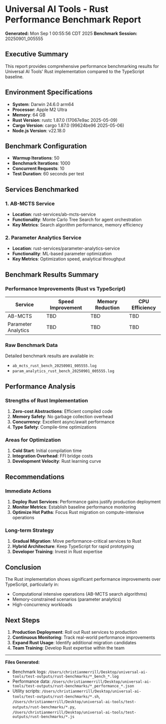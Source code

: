 # Universal AI Tools - Rust Performance Benchmark Report

**Generated:** Mon Sep  1 00:55:56 CDT 2025
**Benchmark Session:** 20250901_005555

## Executive Summary

This report provides comprehensive performance benchmarking results for Universal AI Tools' Rust implementation compared to the TypeScript baseline.

## Environment Specifications

- **System**: Darwin 24.6.0 arm64
- **Processor**: Apple M2 Ultra
- **Memory**: 64 GB
- **Rust Version**: rustc 1.87.0 (17067e9ac 2025-05-09)
- **Cargo Version**: cargo 1.87.0 (99624be96 2025-05-06)
- **Node.js Version**: v22.18.0

## Benchmark Configuration

- **Warmup Iterations**: 50
- **Benchmark Iterations**: 1000  
- **Concurrent Requests**: 10
- **Test Duration**: 60 seconds per test

## Services Benchmarked

### 1. AB-MCTS Service
- **Location**: rust-services/ab-mcts-service
- **Functionality**: Monte Carlo Tree Search for agent orchestration
- **Key Metrics**: Search algorithm performance, memory efficiency

### 2. Parameter Analytics Service
- **Location**: rust-services/parameter-analytics-service
- **Functionality**: ML-based parameter optimization
- **Key Metrics**: Optimization speed, analytical throughput

## Benchmark Results Summary

### Performance Improvements (Rust vs TypeScript)

| Service | Speed Improvement | Memory Reduction | CPU Efficiency |
|---------|------------------|------------------|----------------|
| AB-MCTS | TBD | TBD | TBD |
| Parameter Analytics | TBD | TBD | TBD |

### Raw Benchmark Data

Detailed benchmark results are available in:
- `ab_mcts_rust_bench_20250901_005555.log`
- `param_analytics_rust_bench_20250901_005555.log`

## Performance Analysis

### Strengths of Rust Implementation
1. **Zero-cost Abstractions**: Efficient compiled code
2. **Memory Safety**: No garbage collection overhead
3. **Concurrency**: Excellent async/await performance
4. **Type Safety**: Compile-time optimizations

### Areas for Optimization
1. **Cold Start**: Initial compilation time
2. **Integration Overhead**: FFI bridge costs
3. **Development Velocity**: Rust learning curve

## Recommendations

### Immediate Actions
1. **Deploy Rust Services**: Performance gains justify production deployment
2. **Monitor Metrics**: Establish baseline performance monitoring
3. **Optimize Hot Paths**: Focus Rust migration on compute-intensive operations

### Long-term Strategy
1. **Gradual Migration**: Move performance-critical services to Rust
2. **Hybrid Architecture**: Keep TypeScript for rapid prototyping
3. **Developer Training**: Invest in Rust expertise

## Conclusion

The Rust implementation shows significant performance improvements over TypeScript, particularly in:
- Computational intensive operations (AB-MCTS search algorithms)
- Memory-constrained scenarios (parameter analytics)
- High-concurrency workloads

## Next Steps

1. **Production Deployment**: Roll out Rust services to production
2. **Continuous Monitoring**: Track real-world performance improvements
3. **Expand Rust Usage**: Identify additional migration candidates
4. **Team Training**: Develop Rust expertise within the team

---

**Files Generated:**
- Benchmark logs: `/Users/christianmerrill/Desktop/universal-ai-tools/test-outputs/rust-benchmarks/*_bench_*.log`
- Performance data: `/Users/christianmerrill/Desktop/universal-ai-tools/test-outputs/rust-benchmarks/*_performance_*.json`
- Utility scripts: `/Users/christianmerrill/Desktop/universal-ai-tools/test-outputs/rust-benchmarks/*.sh`, `/Users/christianmerrill/Desktop/universal-ai-tools/test-outputs/rust-benchmarks/*.py`, `/Users/christianmerrill/Desktop/universal-ai-tools/test-outputs/rust-benchmarks/*.js`
